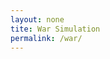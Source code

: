 ```yaml
---
layout: none
tite: War Simulation
permalink: /war/
---
```

<style>
    .big_ol_cont {
        justify-content:center;
        margin:auto;
        border:20px solid;
        border-color:#ccac00;
        border-radius:200px;
        background-color: #103d1c;
        color:white;
        font-family:serif;
    }

    .card_table_d {
        width: 1000px;
        height: 300px;
        border: 10px solid;
        border-radius: 150px;
        border-color: #699e42;
        background-color: #274510;
        padding:20px;
        justify-content:center;
        text-align:center;
        font-size:16px;
    }

    .card_table_p {
        width: 1000px;
        height: 300px;
        border: 10px solid;
        border-radius: 150px;
        border-color: #699e42;
        background-color: #274510;
        padding:20px;
        justify-content:center;
        text-align:center;
        font-size:16px;
    }

    .select_table {
        margin:auto;
        text-align:center;
        justify-content:center;
        padding:5px;
        font-family:serif;
    }

    .db_input {
        justify-content:center;
        margin:auto;
        border: 5px solid;
        border-radius: 10px;
        background-color:white;
    }

    .select_button {
        margin:auto;
        text-align:center;
        justify-content:center;
        border: 5px solid;
        border-radius:5px;
        border-color:#9a613b;
        width:120px;
        height:60px;
        background-color:#ccac00;
        font-size:17px;
        font-family:serif;
    }

    table { margin: auto }
</style>

<script>
// Card class representing a playing card
class Card {
  constructor(rank, suit) {
    this.rank = rank;
    this.suit = suit;
  }

  toString() {
    return `${this.rank} of ${this.suit}`;
  }
}

// Deck class representing a deck of cards
class Deck {
  constructor() {
    this.cards = [];
    this.suits = ["Spades", "Hearts", "Diamonds", "Clubs"];
    this.ranks = [
      "Ace", "2", "3", "4", "5", "6", "7", "8", "9", "10", "Jack", "Queen", "King"
    ];

    // Initialize the deck with all 52 cards
    for (const suit of this.suits) {
      for (const rank of this.ranks) {
        this.cards.push(new Card(rank, suit));
      }
    }
  }

  shuffle() {
    // Fisher-Yates shuffle algorithm
    for (let i = this.cards.length - 1; i > 0; i--) {
      const j = Math.floor(Math.random() * (i + 1));
      [this.cards[i], this.cards[j]] = [this.cards[j], this.cards[i]];
    }
  }

  deal() {
    if (this.cards.length > 0) {
      return this.cards.pop();
    }
    return null;
  }
}

// Player class representing a player in the game
class Player {
  constructor(name) {
    this.name = name;
    this.cards = [];
  }

  addCards(cards) {
    this.cards.push(...cards);
  }

  playCard() {
    if (this.cards.length > 0) {
      return this.cards.shift();
    }
    return null;
  }
}

// Function to compare ranks of two cards
function compareRanks(card1, card2) {
  const ranks = ["Ace", "2", "3", "4", "5", "6", "7", "8", "9", "10", "Jack", "Queen", "King"];
  return ranks.indexOf(card1.rank) - ranks.indexOf(card2.rank);
}

// Main game function
function playWarGame() {
  const deck = new Deck();
  deck.shuffle();

  const player1 = new Player("Player 1");
  const player2 = new Player("Player 2");

  // Deal cards to players
  while (deck.cards.length > 0) {
    player1.addCards([deck.deal()]);
    player2.addCards([deck.deal()]);
  }

  // Play the game until one player runs out of cards
  let round = 1;
  while (player1.cards.length > 0 && player2.cards.length > 0) {
    const card1 = player1.playCard();
    const card2 = player2.playCard();

    console.log(`Round ${round}:`);
    console.log(`${player1.name} plays ${card1}`);
    console.log(`${player2.name} plays ${card2}`);

    const rankComparison = compareRanks(card1, card2);
    if (rankComparison > 0) {
      console.log(`${player1.name} wins the round!`);
      player1.addCards([card1, card2]);
    } else if (rankComparison < 0) {
      console.log(`${player2.name} wins the round!`);
      player2.addCards([card1, card2]);
</script>
